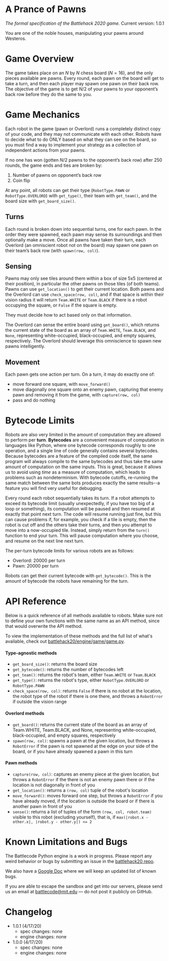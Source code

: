 # A Prance of Pawns

_The formal specification of the Battlehack 2020 game._
Current version: 1.0.1

You are one of the noble houses, manipulating your pawns around Westeros.

# Game Overview

The game takes place on an $N$ by $N$ chess board ($N = 16$), and the only pieces available are pawns.
Every round, each pawn on the board will get to take a turn, and then each player may spawn one pawn on their back row.
The objective of the game is to get $N/2$ of your pawns to your opponent’s back row before they do the same to you.

# Game Mechanics

Each robot in the game (pawn or Overlord) runs a completely distinct copy of your code, and they may not communicate with each other.
Robots have to decide what to do ONLY based on what they can see on the board, so you must find a way to implement your strategy as a collection of independent actions from your pawns.

If no one has won (gotten $N/2$ pawns to the opponent’s back row) after 250 rounds, the game ends and ties are broken by:
1. Number of pawns on opponent’s back row
2. Coin flip

At any point, all robots can get their type (`RobotType.PAWN` or `RobotType.OVERLORD`) with `get_type()`, their team with `get_team()`, and the board size with `get_board_size()`.

## Turns

Each round is broken down into sequential turns, one for each pawn.
In the order they were spawned, each pawn may sense its surroundings and then optionally make a move.
Once all pawns have taken their turn, each Overlord (an omniscient robot not on the board) may spawn one pawn on their team’s back row (with `spawn(row, col)`).

## Sensing

Pawns may only see tiles around them within a box of size 5x5 (centered at their position), in particular the other pawns on those tiles (of both teams).
Pawns can use `get_location()` to get their current location.
Both pawns and the Overlord can use `check_space(row, col)`, and if that space is within their vision radius it will return `Team.WHITE` or `Team.BLACK` if there is a robot occupying the square, or `False` if the square is empty.

They must decide how to act based only on that information.

The Overlord can sense the entire board using `get_board()`, which returns the current state of the board as an array of `Team.WHITE`, `Team.BLACK`, and `None`, representing white-occupied, black-occupied, and empty squares, respectively. The Overlord should leverage this omniscience to spawn new pawns intelligently.

## Movement

Each pawn gets one action per turn. On a turn, it may do exactly one of:
- move forward one square, with `move_forward()`
- move diagonally one square onto an enemy pawn, capturing that enemy pawn and removing it from the game, with `capture(row, col)`
- pass and do nothing

# Bytecode Limits

Robots are also very limited in the amount of computation they are allowed to perform per **turn**.
**Bytecodes** are a convenient measure of computation in languages like Python,
where one bytecode corresponds roughly to one operation,
and a single line of code generally contains several bytecodes.
Because bytecodes are a feature of the compiled code itself, the same program will always compile to the same bytecodes and thus take the same amount of computation on the same inputs.
This is great, because it allows us to avoid using _time_ as a measure of computation, which leads to problems such as nondeterminism.
With bytecode cutoffs, re-running the same match between the same bots produces exactly the same results--a feature you will find very useful for debugging.

Every round each robot sequentially takes its turn.
If a robot attempts to exceed its bytecode limit (usually unexpectedly, if you have too big of a loop or something),
its computation will be paused and then resumed at exactly that point next turn.
The code will resume running just fine, but this can cause problems if, for example, you check if a tile is empty, then the robot is cut off and the others take their turns, and then you attempt to move into a now-occupied tile.
Instead, simply return from the `turn()` function to end your turn.
This will pause computation where you choose, and resume on the next line next turn.

The per-turn bytecode limits for various robots are as follows:
- Overlord: 20000 per turn
- Pawn: 20000 per turn

Robots can get their current bytecode with `get_bytecode()`. This is the amount of bytecode the robots have remaining for the turn.


# API Reference

Below is a quick reference of all methods available to robots. Make sure not to define your own functions with the same name as an API method, since that would overwrite the API method.

To view the implementation of these methods and the full list of what's available, check out [battlehack20/engine/game/game.py](https://github.com/battlecode/battlehack20/blob/master/engine/battlehack20/engine/game/game.py#L124).

#### Type-agnostic methods

- `get_board_size()`: returns the board size
- `get_bytecode()`: returns the number of bytecodes left
- `get_team()`: returns the robot's team, either `Team.WHITE` or `Team.BLACK`
- `get_type()`: returns the robot's type, either `RobotType.OVERLORD` or `RobotType.PAWN`
- `check_space(row, col)`: returns `False` if there is no robot at the location, the robot type of the robot if there is one there, and throws a `RobotError` if outside the vision range

#### Overlord methods

- `get_board()`: returns the current state of the board as an array of Team.WHITE, Team.BLACK, and None, representing white-occupied, black-occupied, and empty squares, respectively
- `spawn(row, col)`: spawns a pawn at the given location, but throws a `RobotError` if the pawn is not spawned at the edge on your side of the board, or if you have already spawned a pawn in this turn

#### Pawn methods

- `capture(row, col)`: captures an enemy piece at the given location, but throws a `RobotError` if the there is not an enemy pawn there or if the location is not diagonally in front of you
- `get_location()`: returns a `(row, col)` tuple of the robot's location
- `move_forward()`: moves forward one step, but throws a `RobotError` if you have already moved, if the location is outside the board or if there is another pawn in front of you
- `sense()`: returns a list of tuples of the form `(row, col, robot.team)` visible to this robot (excluding yourself), that is, if `max(|robot.x - other.x|, |robot.y - other.y|) <= 2`


# Known Limitations and Bugs

The Battlecode Python engine is a work in progress. Please report any weird behavior or bugs by submitting an issue in the [battlehack20 repo](https://github.com/battlecode/battlehack20/issues).

We also have a [Google Doc](https://docs.google.com/document/d/10Id1pa7txfkrFgaM7WrK90VQKdbCXlNDOUuMRx7x9ls/edit) where we will keep an updated list of known bugs.

If you are able to escape the sandbox and get into our servers, please send us an email at [battlecode@mit.edu](mailto:battlecode@mit.edu) — do not post it publicly on GitHub.


# Changelog

- 1.0.1 (4/17/20)
    - spec changes: none
    - engine changes: none
- 1.0.0 (4/17/20)
    - spec changes: none
    - engine changes: none
